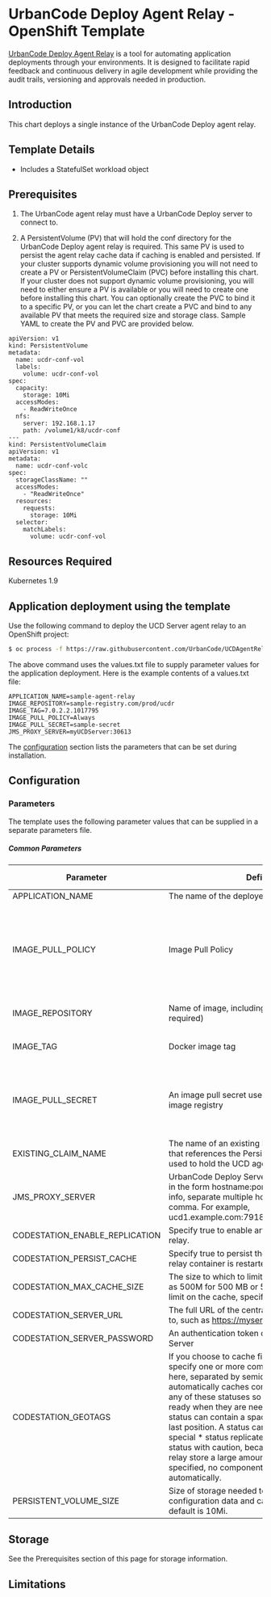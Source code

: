# UrbanCode Deploy Agent Relay - OpenShift Template

[UrbanCode Deploy Agent Relay](https://developer.ibm.com/urbancode/products/urbancode-deploy/) is a tool for automating application deployments through your environments. It is designed to facilitate rapid feedback and continuous delivery in agile development while providing the audit trails, versioning and approvals needed in production.

## Introduction

This chart deploys a single instance of the UrbanCode Deploy agent relay.

## Template Details
* Includes a StatefulSet workload object

## Prerequisites

1. The UrbanCode agent relay must have a UrbanCode Deploy server to connect to.

2. A PersistentVolume (PV) that will hold the conf directory for the UrbanCode Deploy agent relay is required.  This same PV is used to persist the agent relay cache data if caching is enabled and persisted.  If your cluster supports dynamic volume provisioning you will not need to create a PV or PersistentVolumeClaim (PVC) before installing this chart.  If your cluster does not support dynamic volume provisioning, you will need to either ensure a PV is available or you will need to create one before installing this chart.  You can optionally create the PVC to bind it to a specific PV, or you can let the chart create a PVC and bind to any available PV that meets the required size and storage class.  Sample YAML to create the PV and PVC are provided below.

```
apiVersion: v1
kind: PersistentVolume
metadata:
  name: ucdr-conf-vol
  labels:
    volume: ucdr-conf-vol
spec:
  capacity:
    storage: 10Mi
  accessModes:
    - ReadWriteOnce
  nfs:
    server: 192.168.1.17
    path: /volume1/k8/ucdr-conf
---
kind: PersistentVolumeClaim
apiVersion: v1
metadata:
  name: ucdr-conf-volc
spec:
  storageClassName: ""
  accessModes:
    - "ReadWriteOnce"
  resources:
    requests:
      storage: 10Mi
  selector:
    matchLabels:
      volume: ucdr-conf-vol
```

## Resources Required
Kubernetes 1.9

## Application deployment using the template

Use the following command to deploy the UCD Server agent relay to an OpenShift project:

```bash
$ oc process -f https://raw.githubusercontent.com/UrbanCode/UCDAgentRelay-OpenShift/master/ucdr_template.yaml --param-file values.txt | oc create -f -
```
The above command uses the values.txt file to supply parameter values for the application deployment.
Here is the example contents of a values.txt file:
```
APPLICATION_NAME=sample-agent-relay
IMAGE_REPOSITORY=sample-registry.com/prod/ucdr
IMAGE_TAG=7.0.2.2.1017795
IMAGE_PULL_POLICY=Always
IMAGE_PULL_SECRET=sample-secret
JMS_PROXY_SERVER=myUCDServer:30613
```

The [configuration](#Configuration) section lists the parameters that can be set during installation.


## Configuration

### Parameters

The template uses the following parameter values that can be supplied in a separate parameters file.

##### Common Parameters

| Parameter  | Definition | Allowed Value |
|---|---|---|
| APPLICATION_NAME  | The name of the deployed application | |
| IMAGE_PULL_POLICY | Image Pull Policy | Always, Never, or IfNotPresent. Defaults to Always if :latest tag is specified, or IfNotPresent otherwise  |
| IMAGE_REPOSITORY | Name of image, including repository prefix (if required) | See [Extended description of Docker tags](https://docs.docker.com/engine/reference/commandline/tag/#extended-description) |
| IMAGE_TAG | Docker image tag | See [Docker tag description](https://docs.docker.com/engine/reference/commandline/tag/) |
| IMAGE_PULL_SECRET |  An image pull secret used to authenticate with the image registry | Empty (default) if no authentication is required to access the image registry. |
| EXISTING_CLAIM_NAME | The name of an existing Persistent Volume Claim that references the Persistent Volume that will be used to hold the UCD agent conf directory. |  |
| JMS_PROXY_SERVER | UrbanCode Deploy Server hostname and JMS port in the form hostname:port.  If specifying failover info, separate multiple hostname:port with a comma.  For example, ucd1.example.com:7918,ucd2.example.com:7918 |  |
| CODESTATION_ENABLE_REPLICATION | Specify true to enable artifact caching on the relay. | |
| CODESTATION_PERSIST_CACHE | Specify true to persist the artifact cache when the relay container is restarted. |  |
| CODESTATION_MAX_CACHE_SIZE | The size to which to limit the artifact cache, such as 500M for 500 MB or 5G for 5 GB.  To not put a limit on the cache, specify none. | |
| CODESTATION_SERVER_URL | The full URL of the central UCD Server to connect to, such as https://myserver.example.com:8443 |  |
| CODESTATION_SERVER_PASSWORD | An authentication token created by the UCD Server |  |
| CODESTATION_GEOTAGS | If you choose to cache files on the relay, you can specify one or more component version statuses here, separated by semicolons. The agent relay automatically caches component versions with any of these statuses so that those versions are ready when they are needed for a deployment. A status can contain a space except in the first or last position. A status can contain commas. The special * status replicates all artifacts, but use this status with caution, because it can make the agent relay store a large amount of data. If no value is specified, no component versions are cached automatically. |  |
| PERSISTENT_VOLUME_SIZE | Size of storage needed to persist Agent Relay configuration data and cache (if necessary).  The default is 10Mi. |  |

## Storage
See the Prerequisites section of this page for storage information.

## Limitations


